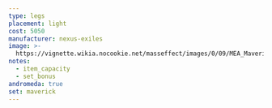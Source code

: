 ```yaml
---
type: legs
placement: light
cost: 5050
manufacturer: nexus-exiles
image: >-
  https://vignette.wikia.nocookie.net/masseffect/images/0/09/MEA_Maverick_Deadeye_Legs.png/revision/latest/scale-to-width-down/350?cb=20180511231159
notes:
  - item_capacity
  - set_bonus
andromeda: true
set: maverick
---
```

